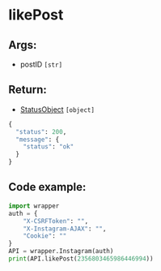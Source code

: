# likePost

## Args:

-   postID `[str]`

## Return:

-   [StatusObject](https://github.com/xNaCly/InstagramAPIwrapper/tree/master/docs#statusobject) `[object]`

```python
{
  "status": 200,
  "message": {
    "status": "ok"
  }
}
```

## Code example:

```python
import wrapper
auth = {
	"X-CSRFToken": "",
	"X-Instagram-AJAX": "",
	"Cookie": ""
}
API = wrapper.Instagram(auth)
print(API.likePost(2356803465986446994))
```

